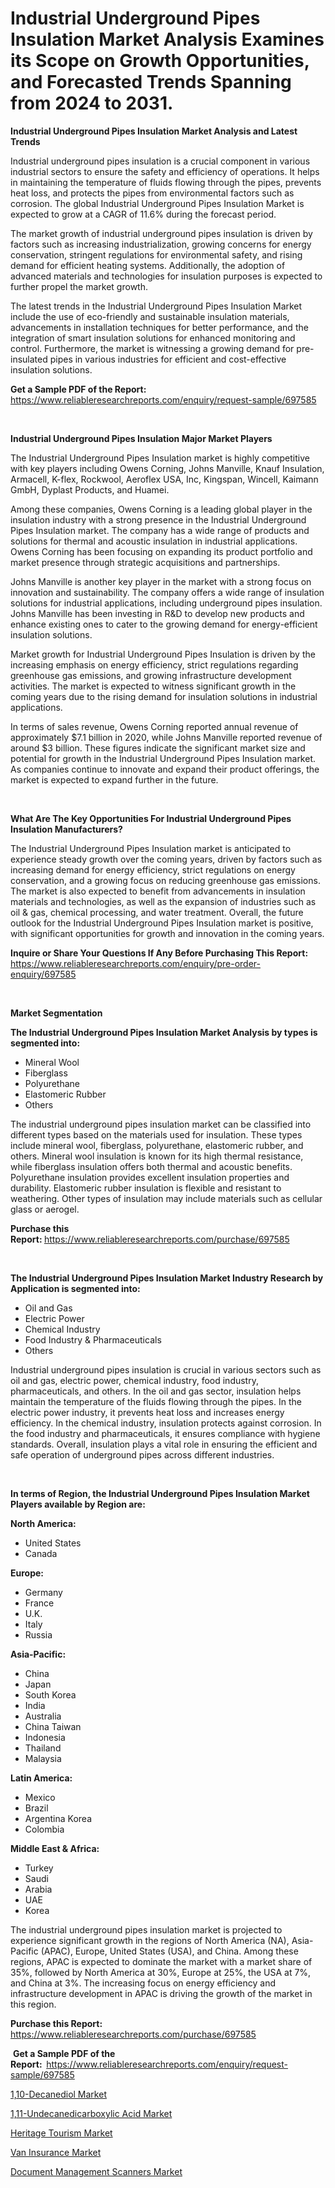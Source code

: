 <p><h1>Industrial Underground Pipes Insulation Market Analysis Examines its Scope on Growth Opportunities, and Forecasted Trends Spanning from 2024 to 2031.</h1></p><p><strong>Industrial Underground Pipes Insulation Market Analysis and Latest Trends</strong></p>
<p><p>Industrial underground pipes insulation is a crucial component in various industrial sectors to ensure the safety and efficiency of operations. It helps in maintaining the temperature of fluids flowing through the pipes, prevents heat loss, and protects the pipes from environmental factors such as corrosion. The global Industrial Underground Pipes Insulation Market is expected to grow at a CAGR of 11.6% during the forecast period.</p><p>The market growth of industrial underground pipes insulation is driven by factors such as increasing industrialization, growing concerns for energy conservation, stringent regulations for environmental safety, and rising demand for efficient heating systems. Additionally, the adoption of advanced materials and technologies for insulation purposes is expected to further propel the market growth.</p><p>The latest trends in the Industrial Underground Pipes Insulation Market include the use of eco-friendly and sustainable insulation materials, advancements in installation techniques for better performance, and the integration of smart insulation solutions for enhanced monitoring and control. Furthermore, the market is witnessing a growing demand for pre-insulated pipes in various industries for efficient and cost-effective insulation solutions.</p></p>
<p><strong>Get a Sample PDF of the Report:&nbsp;</strong> <a href="https://www.reliableresearchreports.com/enquiry/request-sample/697585">https://www.reliableresearchreports.com/enquiry/request-sample/697585</a></p>
<p>&nbsp;</p>
<p><strong>Industrial Underground Pipes Insulation Major Market Players</strong></p>
<p><p>The Industrial Underground Pipes Insulation market is highly competitive with key players including Owens Corning, Johns Manville, Knauf Insulation, Armacell, K-flex, Rockwool, Aeroflex USA, Inc, Kingspan, Wincell, Kaimann GmbH, Dyplast Products, and Huamei. </p><p>Among these companies, Owens Corning is a leading global player in the insulation industry with a strong presence in the Industrial Underground Pipes Insulation market. The company has a wide range of products and solutions for thermal and acoustic insulation in industrial applications. Owens Corning has been focusing on expanding its product portfolio and market presence through strategic acquisitions and partnerships.</p><p>Johns Manville is another key player in the market with a strong focus on innovation and sustainability. The company offers a wide range of insulation solutions for industrial applications, including underground pipes insulation. Johns Manville has been investing in R&D to develop new products and enhance existing ones to cater to the growing demand for energy-efficient insulation solutions.</p><p>Market growth for Industrial Underground Pipes Insulation is driven by the increasing emphasis on energy efficiency, strict regulations regarding greenhouse gas emissions, and growing infrastructure development activities. The market is expected to witness significant growth in the coming years due to the rising demand for insulation solutions in industrial applications.</p><p>In terms of sales revenue, Owens Corning reported annual revenue of approximately $7.1 billion in 2020, while Johns Manville reported revenue of around $3 billion. These figures indicate the significant market size and potential for growth in the Industrial Underground Pipes Insulation market. As companies continue to innovate and expand their product offerings, the market is expected to expand further in the future.</p></p>
<p>&nbsp;</p>
<p><strong>What Are The Key Opportunities For Industrial Underground Pipes Insulation Manufacturers?</strong></p>
<p><p>The Industrial Underground Pipes Insulation market is anticipated to experience steady growth over the coming years, driven by factors such as increasing demand for energy efficiency, strict regulations on energy conservation, and a growing focus on reducing greenhouse gas emissions. The market is also expected to benefit from advancements in insulation materials and technologies, as well as the expansion of industries such as oil & gas, chemical processing, and water treatment. Overall, the future outlook for the Industrial Underground Pipes Insulation market is positive, with significant opportunities for growth and innovation in the coming years.</p></p>
<p><strong>Inquire or Share Your Questions If Any Before Purchasing This Report:</strong> <a href="https://www.reliableresearchreports.com/enquiry/pre-order-enquiry/697585">https://www.reliableresearchreports.com/enquiry/pre-order-enquiry/697585</a></p>
<p>&nbsp;</p>
<p><strong>Market Segmentation</strong></p>
<p><strong>The Industrial Underground Pipes Insulation Market Analysis by types is segmented into:</strong></p>
<p><ul><li>Mineral Wool</li><li>Fiberglass</li><li>Polyurethane</li><li>Elastomeric Rubber</li><li>Others</li></ul></p>
<p><p>The industrial underground pipes insulation market can be classified into different types based on the materials used for insulation. These types include mineral wool, fiberglass, polyurethane, elastomeric rubber, and others. Mineral wool insulation is known for its high thermal resistance, while fiberglass insulation offers both thermal and acoustic benefits. Polyurethane insulation provides excellent insulation properties and durability. Elastomeric rubber insulation is flexible and resistant to weathering. Other types of insulation may include materials such as cellular glass or aerogel.</p></p>
<p><strong>Purchase this Report:&nbsp;</strong><a href="https://www.reliableresearchreports.com/purchase/697585">https://www.reliableresearchreports.com/purchase/697585</a></p>
<p>&nbsp;</p>
<p><strong>The Industrial Underground Pipes Insulation Market Industry Research by Application is segmented into:</strong></p>
<p><ul><li>Oil and Gas</li><li>Electric Power</li><li>Chemical Industry</li><li>Food Industry & Pharmaceuticals</li><li>Others</li></ul></p>
<p><p>Industrial underground pipes insulation is crucial in various sectors such as oil and gas, electric power, chemical industry, food industry, pharmaceuticals, and others. In the oil and gas sector, insulation helps maintain the temperature of the fluids flowing through the pipes. In the electric power industry, it prevents heat loss and increases energy efficiency. In the chemical industry, insulation protects against corrosion. In the food industry and pharmaceuticals, it ensures compliance with hygiene standards. Overall, insulation plays a vital role in ensuring the efficient and safe operation of underground pipes across different industries.</p></p>
<p>&nbsp;</p>
<p><strong>In terms of Region, the Industrial Underground Pipes Insulation Market Players available by Region are:</strong></p>
<p>
    <p> <strong> North America: </strong>
        <ul>
            <li>United States</li>
            <li>Canada</li>
        </ul>
        </p> 
    <p> <strong> Europe: </strong>
        <ul>
            <li>Germany</li>
            <li>France</li>
            <li>U.K.</li>
            <li>Italy</li>
            <li>Russia</li>
        </ul>
        </p> 
    <p> <strong> Asia-Pacific: </strong>
        <ul>
            <li>China</li>
            <li>Japan</li>
            <li>South Korea</li>
            <li>India</li>
            <li>Australia</li>
            <li>China Taiwan</li>
            <li>Indonesia</li>
            <li>Thailand</li>
            <li>Malaysia</li>
        </ul>
        </p> 
    <p> <strong> Latin America: </strong>
        <ul>
            <li>Mexico</li>
            <li>Brazil</li>
            <li>Argentina Korea</li>
            <li>Colombia</li>
        </ul>
        </p> 
    <p> <strong> Middle East & Africa: </strong>
        <ul>
            <li>Turkey</li>
            <li>Saudi</li>
            <li>Arabia</li>
            <li>UAE</li>
            <li>Korea</li>
        </ul>
    </p>
    </p>
<p><p>The industrial underground pipes insulation market is projected to experience significant growth in the regions of North America (NA), Asia-Pacific (APAC), Europe, United States (USA), and China. Among these regions, APAC is expected to dominate the market with a market share of 35%, followed by North America at 30%, Europe at 25%, the USA at 7%, and China at 3%. The increasing focus on energy efficiency and infrastructure development in APAC is driving the growth of the market in this region.</p></p>
<p><strong>Purchase this Report: </strong><a href="https://www.reliableresearchreports.com/purchase/697585">https://www.reliableresearchreports.com/purchase/697585</a></p>
<p>&nbsp;<strong>Get a Sample PDF of the Report:&nbsp;&nbsp;</strong><a href="https://www.reliableresearchreports.com/enquiry/request-sample/697585">https://www.reliableresearchreports.com/enquiry/request-sample/697585</a></p>
<p><strong></strong></p>
<p><p><a href="https://github.com/Airanohannonzb68e5pb53oc1/Market-Research-Report-List-1/blob/main/110-decanediol-market.md">1,10-Decanediol Market</a></p><p><a href="https://github.com/Chiragrp22/Market-Research-Report-List-3/blob/main/111-undecanedicarboxylic-acid-market.md">1,11-Undecanedicarboxylic Acid Market</a></p><p><a href="https://medium.com/p/d5ffba79444a/edit">Heritage Tourism Market</a></p><p><a href="https://medium.com/p/b55500d9daaa/edit">Van Insurance Market</a></p><p><a href="https://medium.com/p/ce7bd1aa60f5/edit">Document Management Scanners Market</a></p></p>